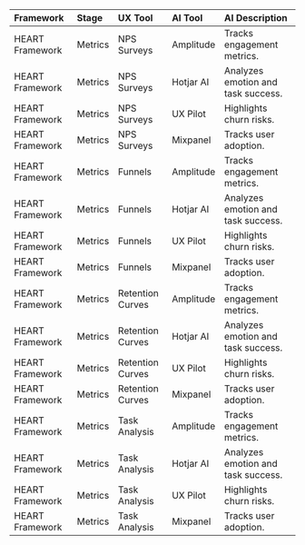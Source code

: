 | Framework       | Stage   | UX Tool          | AI Tool   | AI Description                     |
|:----------------|:--------|:-----------------|:----------|:-----------------------------------|
| HEART Framework | Metrics | NPS Surveys      | Amplitude | Tracks engagement metrics.         |
| HEART Framework | Metrics | NPS Surveys      | Hotjar AI | Analyzes emotion and task success. |
| HEART Framework | Metrics | NPS Surveys      | UX Pilot  | Highlights churn risks.            |
| HEART Framework | Metrics | NPS Surveys      | Mixpanel  | Tracks user adoption.              |
| HEART Framework | Metrics | Funnels          | Amplitude | Tracks engagement metrics.         |
| HEART Framework | Metrics | Funnels          | Hotjar AI | Analyzes emotion and task success. |
| HEART Framework | Metrics | Funnels          | UX Pilot  | Highlights churn risks.            |
| HEART Framework | Metrics | Funnels          | Mixpanel  | Tracks user adoption.              |
| HEART Framework | Metrics | Retention Curves | Amplitude | Tracks engagement metrics.         |
| HEART Framework | Metrics | Retention Curves | Hotjar AI | Analyzes emotion and task success. |
| HEART Framework | Metrics | Retention Curves | UX Pilot  | Highlights churn risks.            |
| HEART Framework | Metrics | Retention Curves | Mixpanel  | Tracks user adoption.              |
| HEART Framework | Metrics | Task Analysis    | Amplitude | Tracks engagement metrics.         |
| HEART Framework | Metrics | Task Analysis    | Hotjar AI | Analyzes emotion and task success. |
| HEART Framework | Metrics | Task Analysis    | UX Pilot  | Highlights churn risks.            |
| HEART Framework | Metrics | Task Analysis    | Mixpanel  | Tracks user adoption.              |